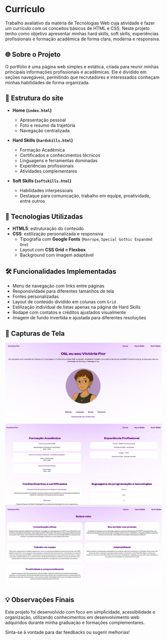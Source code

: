 # Currículo

Trabalho avaliativo da matéria de Tecnologias Web cuja atividade é fazer um currículo com os conceitos básicos de HTML e CSS. Neste projeto tenho como objetivo apresentar minhas hard skills, soft skills, experiências profissionais e formação acadêmica de forma clara, moderna e responsiva.


## 🌐 Sobre o Projeto

O portfólio é uma página web simples e estática, criada para reunir minhas principais informações profissionais e acadêmicas. Ele é dividido em seções navegáveis, permitindo que recrutadores e interessados conheçam minhas habilidades de forma organizada.

## 📜 Estrutura do site

- **Home (`index.html`)**
  - Apresentação pessoal
  - Foto e resumo da trajetória
  - Navegação centralizada

- **Hard Skills (`hardskills.html`)**
  - Formação Acadêmica
  - Certificados e conhecimentos técnicos
  - Linguagens e ferramentas dominadas
  - Experiências profissionais
  - Atividades complementares

- **Soft Skills (`softskills.html`)**
  - Habilidades interpessoais
  - Destaque para comunicação, trabalho em equipe, proatividade, entre outros

## 🎨 Tecnologias Utilizadas

- **HTML5**: estruturação do conteúdo
- **CSS**: estilização personalizada e responsiva
  - Tipografia com **Google Fonts** (`Manrope`, `Special Gothic Expanded One`)
  - Layout com **CSS Grid** e **Flexbox**
  - Background com imagem adaptável

## 🛠️ Funcionalidades Implementadas

- Menu de navegação com links entre páginas
- Responsividade para diferentes tamanhos de tela
- Fontes personalizadas
- Layout de conteúdo dividido em colunas com `Grid`
- Estilização individual de listas apenas na página de Hard Skills
- Rodapé com contatos e créditos ajustados visualmente
- Imagem de fundo invertida e ajustada para diferentes resoluções

## 📸 Capturas de Tela
<div align="center">
    <img src="images\home.png" width="600px" alt="Home">
    <img src="images\hardskills.png" width="600px" alt="HardSkills">
    <img src="images\softskills.png" width="600px" alt="SoftSkills">
</div>

## 💡 Observações Finais

Este projeto foi desenvolvido com foco em simplicidade, acessibilidade e organização, utilizando conhecimentos em desenvolvimento web adquiridos durante minha graduação e formações complementares.

Sinta-se à vontade para dar feedbacks ou sugerir melhorias!
